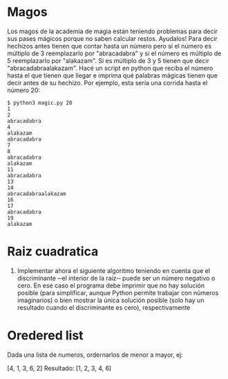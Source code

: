 # Magos

Los magos de la academia de magia están teniendo problemas para decir sus pases mágicos porque no saben calcular restos. Ayudalos!
Para decir hechizos antes tienen que contar hasta un número pero si el número es múltiplo de 3 reemplazarlo por "abracadabra" y si el número es múltiplo de 5 reemplazarlo por "alakazam". Si es múltiplo de 3 y 5 tienen que decir "abracadabraalakazam".
Hacé un script en python que reciba el número hasta el que tienen que llegar e imprima qué palabras mágicas tienen que decir antes de su hechizo.
Por ejemplo, esta sería una corrida hasta el número 20:

```
$ python3 magic.py 20
1
2
abracadabra
4
alakazam
abracadabra
7
8
abracadabra
alakazam
11
abracadabra
13
14
abracadabraalakazam
16
17
abracadabra
19
alakazam
```


# Raiz cuadratica

1) Implementar ahora el siguiente algoritmo teniendo en cuenta que el discriminante
─el interior de la raíz─ puede ser un número negativo o cero. En ese caso el programa
debe imprimir que no hay solución posible (para simplificar, aunque Python permite
trabajar con números imaginarios) o bien mostrar la única solución posible (solo hay un
resultado cuando el discriminante es cero), respectivamente


# Oredered list

Dada una lista de numeros, ordernarlos de menor a mayor, ej:

[4, 1, 3, 6, 2]
Resultado:
[1, 2, 3, 4, 6]